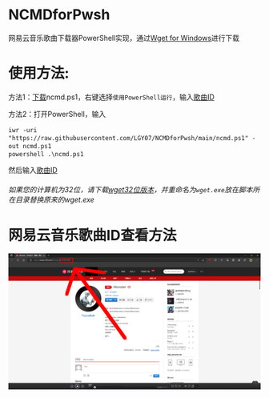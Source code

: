# NCMDforPwsh
网易云音乐歌曲下载器PowerShell实现，通过[Wget for Windows](https://eternallybored.org/misc/wget/)进行下载

# 使用方法:

方法1：[下载](https://github.com/LGY07/NCMDforPwsh/releases)ncmd.ps1，右键选择`使用PowerShell运行`，输入[歌曲ID](https://github.com/LGY07/NCMDforPwsh/blob/main/README.md#%E7%BD%91%E6%98%93%E4%BA%91%E9%9F%B3%E4%B9%90%E6%AD%8C%E6%9B%B2id%E6%9F%A5%E7%9C%8B%E6%96%B9%E6%B3%95)

方法2：打开PowerShell，输入
```
iwr -uri "https://raw.githubusercontent.com/LGY07/NCMDforPwsh/main/ncmd.ps1" -out ncmd.ps1
powershell .\ncmd.ps1
```
然后输入[歌曲ID](https://github.com/LGY07/NCMDforPwsh/blob/main/README.md#%E7%BD%91%E6%98%93%E4%BA%91%E9%9F%B3%E4%B9%90%E6%AD%8C%E6%9B%B2id%E6%9F%A5%E7%9C%8B%E6%96%B9%E6%B3%95)

###### 如果您的计算机为32位，请下载[wget32位版本](https://github.com/LGY07/NCMDforPwsh/raw/main/wget%20-x86_32.exe)，并重命名为`wget.exe`放在脚本所在目录替换原来的wget.exe

# 网易云音乐歌曲ID查看方法

![歌曲ID获取示例](https://raw.githubusercontent.com/LGY07/NCMDforBash/main/example1.png)
